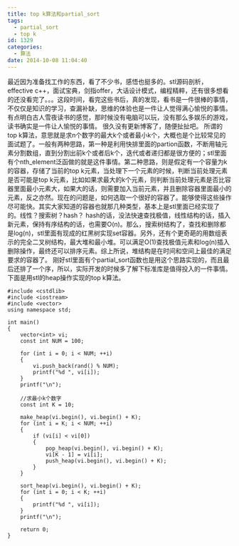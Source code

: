 ```yaml
---
title: top k算法和partial_sort
tags:
  - partial_sort
  - top k
id: 1329
categories:
  - 算法
date: 2014-10-08 11:04:40
---
```


最近因为准备找工作的东西，看了不少书，感悟也挺多的。stl源码剖析，effective c++，面试宝典，剑指offer，大话设计模式，编程精粹，还有很多想看的还没看完了。。。这段时间，看完这些书后，真的发现，看书是一件很棒的事情，不仅仅是知识的学习，查漏补缺，思维的体验也是一件让人觉得满心愉悦的事情。有点明白古人雪夜读书的感觉，那时候没有电脑可以玩，没有那么多娱乐的游戏，读书确实是一件让人愉悦的事情。
很久没有更新博客了，随便扯扯吧。
所谓的top k算法，意思就是求n个数字的最大k个或者最小k个，大概也是个比较常见的面试题了。一般有两种思路，第一种是利用快排里面的partion函数，不断用轴元素分割数组，直到分割出前k个或者后k个，迭代或者递归都是很方便的；stl里面有个nth_element泛函做的就是这件事情。第二种思路，则是假定有一个容量为k的容器，存储了当前的top k元素，当处理下一个元素的时候，判断当前处理元素是否可能是top k元素，比如如果求最大的k个元素，则判断当前处理元素是否比容器里面最小元素大，如果大的话，则需要加入当前元素，并且删除容器里面最小的元素，反之亦然。现在的问题是，如何选取一个很好的容器了。能够使得这些操作尽可能快。其实大家知道的容器也就那几种类型，基本上是stl里面已经实现了的。线性？搜索树？hash？
hash的话，没法快速查找极值，线性结构的话，插入新元素，保持有序结构的话，也需要O(n)。那么，搜索树结构了，查找和删除都是log(n)，stl里面有现成的红黑树实现set容器。另外，还有个更奇葩的用数组表示的完全二叉树结构，最大堆和最小堆。可以满足O(1)查找极值元素和log(n)插入删除操作，最终还可以排序元素。综上所说，堆结构是在时间和空间上最佳的满足要求的容器了。
刚好stl里面有个partial_sort函数也是用这个思路实现的，而且最后还排了一个序，所以，实际开发的时候多了解下标准库是值得投入的一件事情。
下面是用stl的heap操作实现的top k算法。
``` stylus
#include <cstdlib>
#include <iostream>
#include <vector>
using namespace std;

int main()
{
    vector<int> vi;
    const int NUM = 100;

    for (int i = 0; i < NUM; ++i)
    {
        vi.push_back(rand() % NUM);
        printf("%d ", vi[i]);
    }
    printf("\n");

    //求最小k个数字
    const int K = 10;

    make_heap(vi.begin(), vi.begin() + K);
    for (int i = K; i < NUM; ++i)
    {
        if (vi[i] < vi[0])
        {
            pop_heap(vi.begin(), vi.begin() + K);
            vi[K - 1] = vi[i];
            push_heap(vi.begin(), vi.begin() + K);
        }
    }

    sort_heap(vi.begin(), vi.begin() + K);
    for (int i = 0; i < K; ++i)
    {
        printf("%d ", vi[i]);
    }
    printf("\n");

    return 0;
}
```